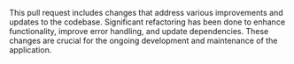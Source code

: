This pull request includes changes that address various improvements and updates to the codebase. Significant refactoring has been done to enhance functionality, improve error handling, and update dependencies. These changes are crucial for the ongoing development and maintenance of the application.
